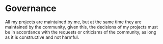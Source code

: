 # Governance

All my projects are maintained by me, but at the same time they are maintained by the community, given this, the decisions of my projects must be in accordance with the requests or criticisms of the community, as long as it is constructive and not harmful.